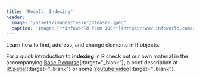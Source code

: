 ```yaml
---
title: "Recall: Indexing"
header:
  image: "/assets/images/teaser/Rteaser.jpeg"
  caption: 'Image: [**Infoworld from IDG**](https://www.infoworld.com/video/series/8563/do-more-with-r)'
---
```


Learn how to find, address, and change elements in R objects.

For a quick introduction to **indexing** in R check out our own material in the accompanying 
[Base R course](https://geomoer.github.io/moer-base-r/unit04/unit04-01_Intro.html){:target="_blank"}, 
a brief description at [RSpatial](https://rspatial.org/intr/4-indexing.html){:target="_blank"} or
some [Youtube video](https://www.youtube.com/watch?v=nnx8_2Ckt-g){:target="_blank"}.






